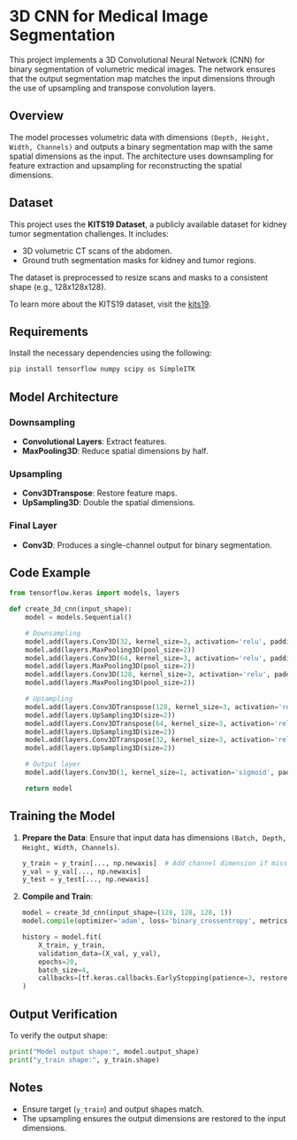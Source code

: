 # 3D CNN for Medical Image Segmentation

This project implements a 3D Convolutional Neural Network (CNN) for binary segmentation of volumetric medical images. The network ensures that the output segmentation map matches the input dimensions through the use of upsampling and transpose convolution layers.

## Overview

The model processes volumetric data with dimensions `(Depth, Height, Width, Channels)` and outputs a binary segmentation map with the same spatial dimensions as the input. The architecture uses downsampling for feature extraction and upsampling for reconstructing the spatial dimensions.

## Dataset
This project uses the **KITS19 Dataset**, a publicly available dataset for kidney tumor segmentation challenges. It includes:
- 3D volumetric CT scans of the abdomen.
- Ground truth segmentation masks for kidney and tumor regions.

The dataset is preprocessed to resize scans and masks to a consistent shape (e.g., 128x128x128).

To learn more about the KITS19 dataset, visit the [kits19](https://github.com/neheller/kits19).

## Requirements

Install the necessary dependencies using the following:

```bash
pip install tensorflow numpy scipy os SimpleITK
```

## Model Architecture

### Downsampling
- **Convolutional Layers**: Extract features.
- **MaxPooling3D**: Reduce spatial dimensions by half.

### Upsampling
- **Conv3DTranspose**: Restore feature maps.
- **UpSampling3D**: Double the spatial dimensions.

### Final Layer
- **Conv3D**: Produces a single-channel output for binary segmentation.

## Code Example

```python
from tensorflow.keras import models, layers

def create_3d_cnn(input_shape):
    model = models.Sequential()

    # Downsampling
    model.add(layers.Conv3D(32, kernel_size=3, activation='relu', padding='same', input_shape=input_shape))
    model.add(layers.MaxPooling3D(pool_size=2))
    model.add(layers.Conv3D(64, kernel_size=3, activation='relu', padding='same'))
    model.add(layers.MaxPooling3D(pool_size=2))
    model.add(layers.Conv3D(128, kernel_size=3, activation='relu', padding='same'))
    model.add(layers.MaxPooling3D(pool_size=2))

    # Upsampling
    model.add(layers.Conv3DTranspose(128, kernel_size=3, activation='relu', padding='same'))
    model.add(layers.UpSampling3D(size=2))
    model.add(layers.Conv3DTranspose(64, kernel_size=3, activation='relu', padding='same'))
    model.add(layers.UpSampling3D(size=2))
    model.add(layers.Conv3DTranspose(32, kernel_size=3, activation='relu', padding='same'))
    model.add(layers.UpSampling3D(size=2))

    # Output layer
    model.add(layers.Conv3D(1, kernel_size=1, activation='sigmoid', padding='same'))

    return model
```

## Training the Model

1. **Prepare the Data**:
   Ensure that input data has dimensions `(Batch, Depth, Height, Width, Channels)`.
   ```python
   y_train = y_train[..., np.newaxis]  # Add channel dimension if missing
   y_val = y_val[..., np.newaxis]
   y_test = y_test[..., np.newaxis]
   ```

2. **Compile and Train**:
   ```python
   model = create_3d_cnn(input_shape=(128, 128, 128, 1))
   model.compile(optimizer='adam', loss='binary_crossentropy', metrics=['accuracy'])

   history = model.fit(
       X_train, y_train,
       validation_data=(X_val, y_val),
       epochs=20,
       batch_size=4,
       callbacks=[tf.keras.callbacks.EarlyStopping(patience=3, restore_best_weights=True)]
   )
   ```

## Output Verification

To verify the output shape:
```python
print("Model output shape:", model.output_shape)
print("y_train shape:", y_train.shape)
```

## Notes
- Ensure target (`y_train`) and output shapes match.
- The upsampling ensures the output dimensions are restored to the input dimensions.
